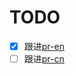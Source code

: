 # TODO

- [x] 跟进[pr-en](https://github.com/vitejs/vite/pull/15806#issuecomment-1926499802)
- [ ] 跟进[pr-cn](https://github.com/vitejs/docs-cn/pull/901#issuecomment-1926489487)
